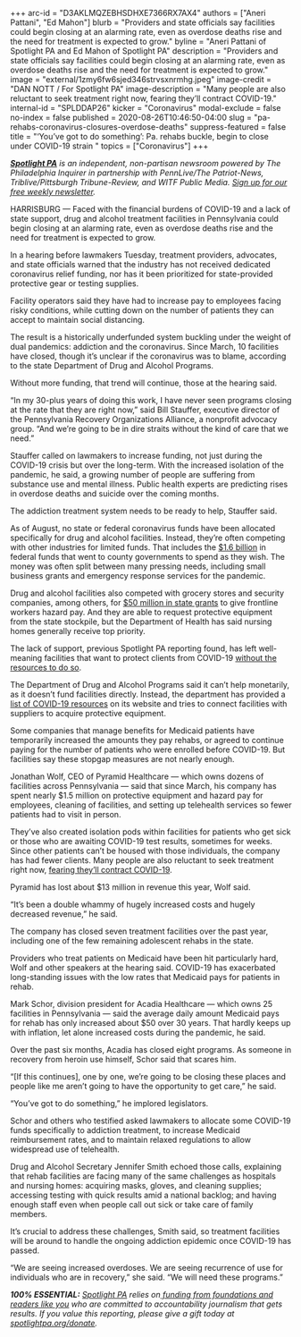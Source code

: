 +++
arc-id = "D3AKLMQZEBHSDHXE7366RX7AX4"
authors = ["Aneri Pattani", "Ed Mahon"]
blurb = "Providers and state officials say facilities could begin closing at an alarming rate, even as overdose deaths rise and the need for treatment is expected to grow."
byline = "Aneri Pattani of Spotlight PA and Ed Mahon of Spotlight PA"
description = "Providers and state officials say facilities could begin closing at an alarming rate, even as overdose deaths rise and the need for treatment is expected to grow."
image = "external/1zmy6fw6sjed346strvsxnrmhg.jpeg"
image-credit = "DAN NOTT / For Spotlight PA"
image-description = "Many people are also reluctant to seek treatment right now, fearing they’ll contract COVID-19."
internal-id = "SPLDDAP26"
kicker = "Coronavirus"
modal-exclude = false
no-index = false
published = 2020-08-26T10:46:50-04:00
slug = "pa-rehabs-coronavirus-closures-overdose-deaths"
suppress-featured = false
title = "‘You’ve got to do something’: Pa. rehabs buckle, begin to close under COVID-19 strain "
topics = ["Coronavirus"]
+++

<a href="https://www.spotlightpa.org/"><i><b>Spotlight PA</b></i></a><i> is an independent, non-partisan newsroom powered by The Philadelphia Inquirer in partnership with PennLive/The Patriot-News, Triblive/Pittsburgh Tribune-Review, and WITF Public Media. </i><a href="https://www.spotlightpa.org/newsletters"><i>Sign up for our free weekly newsletter</i></a><i>.</i>

HARRISBURG — Faced with the financial burdens of COVID-19 and a lack of state support, drug and alcohol treatment facilities in Pennsylvania could begin closing at an alarming rate, even as overdose deaths rise and the need for treatment is expected to grow.

In a hearing before lawmakers Tuesday, treatment providers, advocates, and state officials warned that the industry has not received dedicated coronavirus relief funding, nor has it been prioritized for state-provided protective gear or testing supplies.

Facility operators said they have had to increase pay to employees facing risky conditions, while cutting down on the number of patients they can accept to maintain social distancing.

The result is a historically underfunded system buckling under the weight of dual pandemics: addiction and the coronavirus. Since March, 10 facilities have closed, though it’s unclear if the coronavirus was to blame, according to the state Department of Drug and Alcohol Programs.

Without more funding, that trend will continue, those at the hearing said.

<script src="https://www.spotlightpa.org/embed.js" async></script><div data-spl-embed-version="1" data-spl-src="https://www.spotlightpa.org/embeds/newsletter-covid/"></div>

“In my 30-plus years of doing this work, I have never seen programs closing at the rate that they are right now,” said Bill Stauffer, executive director of the Pennsylvania Recovery Organizations Alliance, a nonprofit advocacy group. “And we’re going to be in dire straits without the kind of care that we need.”

Stauffer called on lawmakers to increase funding, not just during the COVID-19 crisis but over the long-term. With the increased isolation of the pandemic, he said, a growing number of people are suffering from substance use and mental illness. Public health experts are predicting rises in overdose deaths and suicide over the coming months.

The addiction treatment system needs to be ready to help, Stauffer said.

As of August, no state or federal coronavirus funds have been allocated specifically for drug and alcohol facilities. Instead, they’re often competing with other industries for limited funds. That includes the <a href="https://dced.pa.gov/programs/covid-19-county-relief-block-grant-program/">$1.6 billion</a> in federal funds that went to county governments to spend as they wish. The money was often split between many pressing needs, including small business grants and emergency response services for the pandemic.

Drug and alcohol facilities also competed with grocery stores and security companies, among others, for <a href="https://dced.pa.gov/newsroom/wolf-administration-grants-hazard-pay-to-front-line-workers-in-life-sustaining-industries/">$50 million in state grants</a> to give frontline workers hazard pay. And they are able to request protective equipment from the state stockpile, but the Department of Health has said nursing homes generally receive top priority.

The lack of support, previous Spotlight PA reporting found, has left well-meaning facilities that want to protect clients from COVID-19 <a href="https://www.spotlightpa.org/news/2020/08/pennsylvania-drug-alcohol-rehab-coronavirus-covid-19-protections/">without the resources to do so</a>.

The Department of Drug and Alcohol Programs said it can’t help monetarily, as it doesn’t fund facilities directly. Instead, the department has provided a <a href="https://web.archive.org/web/20220219035543/https://www.ddap.pa.gov/Get%20Help%20Now/Pages/Coronavirus.aspx">list of COVID-19 resources</a> on its website and tries to connect facilities with suppliers to acquire protective equipment.

Some companies that manage benefits for Medicaid patients have temporarily increased the amounts they pay rehabs, or agreed to continue paying for the number of patients who were enrolled before COVID-19. But facilities say these stopgap measures are not nearly enough.

Jonathan Wolf, CEO of Pyramid Healthcare — which owns dozens of facilities across Pennsylvania — said that since March, his company has spent nearly $1.5 million on protective equipment and hazard pay for employees, cleaning of facilities, and setting up telehealth services so fewer patients had to visit in person.

They’ve also created isolation pods within facilities for patients who get sick or those who are awaiting COVID-19 test results, sometimes for weeks. Since other patients can’t be housed with those individuals, the company has had fewer clients. Many people are also reluctant to seek treatment right now, <a href="https://www.spotlightpa.org/news/2020/08/pennsylvania-drug-alcohol-rehab-coronavirus-covid-19-protections/">fearing they’ll contract COVID-19</a>.

Pyramid has lost about $13 million in revenue this year, Wolf said.

“It’s been a double whammy of hugely increased costs and hugely decreased revenue,” he said.

The company has closed seven treatment facilities over the past year, including one of the few remaining adolescent rehabs in the state.

Providers who treat patients on Medicaid have been hit particularly hard, Wolf and other speakers at the hearing said. COVID-19 has exacerbated long-standing issues with the low rates that Medicaid pays for patients in rehab.

Mark Schor, division president for Acadia Healthcare — which owns 25 facilities in Pennsylvania — said the average daily amount Medicaid pays for rehab has only increased about $50 over 30 years. That hardly keeps up with inflation, let alone increased costs during the pandemic, he said.

Over the past six months, Acadia has closed eight programs. As someone in recovery from heroin use himself, Schor said that scares him.

<script src="https://www.spotlightpa.org/embed.js" async></script><div data-spl-embed-version="1" data-spl-src="https://www.spotlightpa.org/embeds/donate/"></div>

“[If this continues], one by one, we’re going to be closing these places and people like me aren’t going to have the opportunity to get care,” he said.

“You’ve got to do something,” he implored legislators.

Schor and others who testified asked lawmakers to allocate some COVID-19 funds specifically to addiction treatment, to increase Medicaid reimbursement rates, and to maintain relaxed regulations to allow widespread use of telehealth.

Drug and Alcohol Secretary Jennifer Smith echoed those calls, explaining that rehab facilities are facing many of the same challenges as hospitals and nursing homes: acquiring masks, gloves, and cleaning supplies; accessing testing with quick results amid a national backlog; and having enough staff even when people call out sick or take care of family members.

It’s crucial to address these challenges, Smith said, so treatment facilities will be around to handle the ongoing addiction epidemic once COVID-19 has passed.

“We are seeing increased overdoses. We are seeing recurrence of use for individuals who are in recovery,” she said. “We will need these programs.”

<i><b>100% ESSENTIAL:</b></i> <a href="https://www.spotlightpa.org/"><i>Spotlight PA</i></a><i> relies on</i><a href="https://www.spotlightpa.org/support"><i> funding from foundations and readers like you</i></a><i> who are committed to accountability journalism that gets results. If you value this reporting, please give a gift today at </i><a href="https://www.spotlightpa.org/donate"><i>spotlightpa.org/donate</i></a><i>.</i>

<script src="https://www.spotlightpa.org/embed.js" async></script><div data-spl-embed-version="1" data-spl-src="https://www.spotlightpa.org/embeds/tips/?tip_text=We%20want%20your%20help%20investigating%20the%20business%20of%20addiction%20treatment%20in%20Pennsylvania.%20Use%20the%20form%20below%20to%20talk%20to%20a%20reporter%20about%20your%20experience.%20%20%3Cb%3EWe%20take%20your%20privacy%20seriously%20and%20will%20treat%20your%20information%20with%20the%20sensitivity%20it%20deserves.%3C%2Fb%3E"></div>
